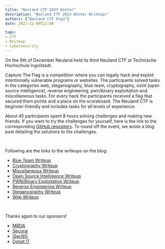 ```yaml
---
title: "Neuland CTF 2023 Winter"
description: "Neuland CTF 2023 Winter Writeups"
authors: ["Neuland CTF Orga"]
date: 2023-12-09T22:00

tags:
- CTF
- Writeup
- Cybersecurity
---
```


On the 9th of December Neuland held its third Neuland CTF at Technische Hochschule Ingolstadt. 

Capture The Flag is a competition where you can legally hack and exploit intentionally vulnerable programs or websites. The participants solved tasks in the categories web, steganography, blue team, cryptography, osint (open source intelligence), reverse engineering, pwn/binary exploitation and miscellaneous tasks. For every hack the participants received a flag that secured them points and a place on the scoreboard. The Neuland CTF is beginner-friendly and includes tasks for all levels of experience.

About 45 participants spent 8 hours solving challenges and making new friends. If you want to try the challenges for yourself, here is the link to the corresponding [GitHub repository](https://github.com/neuland-ingolstadt/Neuland-CTF-2023-Winter). To round off the event, we wrote a blog post detailing the solutions to the challenges.

<br>

Following are the links to the writeups on the blog:

* [Blue Team Writeup](neuland-ctf-blue-team-12-2023/)
* [Cryptography Writeup](neuland-ctf-crypto-12-2023/)
* [Miscellaneous Writeup](neuland-ctf-misc-12-2023/)
* [Open Source Intelligence Writeup](neuland-ctf-osint-12-2023/)<br>
* [PWN/Binary Exploitation Writeup](neuland-ctf-pwn-12-2023/)
* [Reverse Engineering Writeup](neuland-ctf-rev-12-2023/)
* [Steganography Writeup](neuland-ctf-stego-12-2023/)
* [Web Writeup](neuland-ctf-web-12-2023/)

<br>

Thanks again to our sponsors!

* [MBDA](https://www.mbda-careers.de/)
* [Securai](https://www.securai.de/)
* [iSecNG](https://www.isecng.de/)
* [Donat IT](https://www.donat-it.de/)
